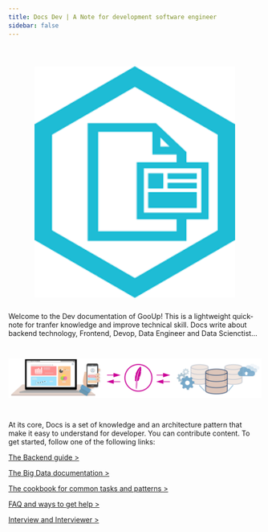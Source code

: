 ```yaml
---
title: Docs Dev | A Note for development software engineer
sidebar: false
---
```


<img style="display: block; width: 400px; margin: 0 auto; margin-top: 4em; margin-bottom: 2em;" src="/img/docs.png" alt="Docs logo" />

Welcome to the Dev documentation of GooUp! This is a lightweight quick-note for tranfer knowledge and improve technical skill. Docs write about backend technology, Frontend, Devop, Data Engineer and Data Scienctist...

<img style="margin: 2em 0;" src="/img/key-image-horizontal.png" alt="key image">

At its core, Docs is a set of knowledge and an architecture pattern that make it easy to understand for developer. You can contribute content. To get started, follow one of the following links:

[The Backend guide >](./guides/readme.md)

[The Big Data documentation >](./api/readme.md)

[The cookbook for common tasks and patterns >](./cookbook/readme.md)

[FAQ and ways to get help >](./help/readme.md)

[Interview and Interviewer >](./guides/migrating.md)
